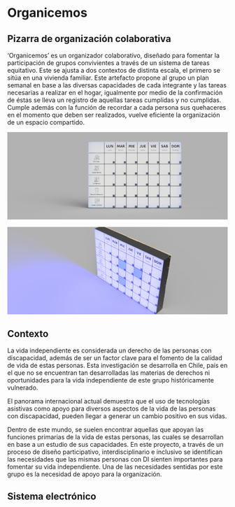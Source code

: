 # Organicemos

## Pizarra de organización colaborativa

‘Organicemos’ es un organizador colaborativo, diseñado para fomentar la participación de grupos convivientes a través de un sistema de tareas equitativo. Este se ajusta a dos contextos de distinta escala, el primero se sitúa en una vivienda familiar. Este artefacto propone al grupo un plan semanal en base a las diversas capacidades de cada integrante y las tareas necesarias a realizar en el hogar, igualmente por medio de la confirmación de éstas se lleva un registro de aquellas tareas cumplidas y no cumplidas. Cumple además con la función de recordar a cada persona sus quehaceres en el momento que deben ser realizados, vuelve eficiente la organización de un espacio compartido.

![](https://github.com/accesibilidad-inclusion/organicemos/blob/gh-pages/img/pizarra-frontal.png)

![](https://github.com/accesibilidad-inclusion/organicemos/blob/gh-pages/img/pizarra-isometrica-luces.PNG)

## Contexto

La vida independiente es considerada un derecho de las personas con discapacidad, además de ser un factor clave para el fomento de la calidad de vida de estas personas. Esta investigación se desarrolla en Chile, país en el que no se encuentran tan desarrolladas las materias de derechos ni oportunidades para la vida independiente de este grupo históricamente vulnerado. 

El panorama internacional actual demuestra que el uso de tecnologías asistivas como apoyo para diversos aspectos de la vida de las personas con discapacidad, pueden llegar a generar un cambio positivo en sus vidas.

Dentro de este mundo, se suelen encontrar aquellas que apoyan las funciones primarias de la vida de estas personas, las cuales se desarrollan en base a un estudio de sus capacidades. En este proyecto, a través de un proceso de diseño participativo, interdisciplinario e inclusivo se identifican las necesidades que las mismas personas con DI sienten importantes para fomentar su vida independiente. Una de las necesidades sentidas por este grupo es la necesidad de apoyo para la organización. 

## Sistema electrónico
